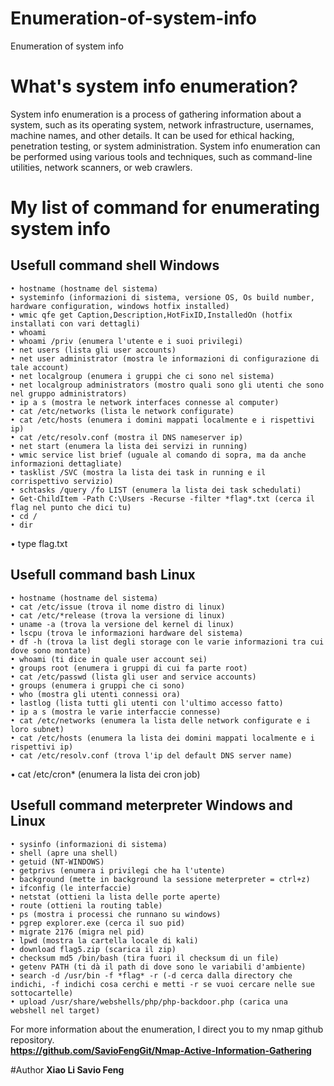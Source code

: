 # Enumeration-of-system-info
Enumeration of system info
# What's system info enumeration?
System info enumeration is a process of gathering information about a system, such as its operating system, network infrastructure, usernames, machine names, and other details. It can be used for ethical hacking, penetration testing, or system administration. System info enumeration can be performed using various tools and techniques, such as command-line utilities, network scanners, or web crawlers.

# My list of command for enumerating system info

## Usefull command shell Windows
	• hostname (hostname del sistema)
	• systeminfo (informazioni di sistema, versione OS, Os build number, hardware configuration, windows hotfix installed)
	• wmic qfe get Caption,Description,HotFixID,InstalledOn (hotfix installati con vari dettagli)
	• whoami
	• whoami /priv (enumera l'utente e i suoi privilegi)
	• net users (lista gli user accounts)
	• net user administrator (mostra le informazioni di configurazione di tale account)
	• net localgroup (enumera i gruppi che ci sono nel sistema)
	• net localgroup administrators (mostro quali sono gli utenti che sono nel gruppo administrators)
	• ip a s (mostra le network interfaces connesse al computer)
	• cat /etc/networks (lista le network configurate)
	• cat /etc/hosts (enumera i domini mappati localmente e i rispettivi ip)
	• cat /etc/resolv.conf (mostra il DNS nameserver ip)
	• net start (enumera la lista dei servizi in running)
	• wmic service list brief (uguale al comando di sopra, ma da anche informazioni dettagliate)
	• tasklist /SVC (mostra la lista dei task in running e il corrispettivo servizio)
	• schtasks /query /fo LIST (enumera la lista dei task schedulati)
	• Get-ChildItem -Path C:\Users -Recurse -filter *flag*.txt (cerca il flag nel punto che dici tu)
	• cd /
	• dir
  • type flag.txt

## Usefull command bash Linux
	• hostname (hostname del sistema)
	• cat /etc/issue (trova il nome distro di linux)
	• cat /etc/*release (trova la versione di linux)
	• uname -a (trova la versione del kernel di linux)
	• lscpu (trova le informazioni hardware del sistema)
	• df -h (trova la list degli storage con le varie informazioni tra cui dove sono montate)
	• whoami (ti dice in quale user account sei)
	• groups root (enumera i gruppi di cui fa parte root)
	• cat /etc/passwd (lista gli user and service accounts)
	• groups (enumera i gruppi che ci sono)
	• who (mostra gli utenti connessi ora)
	• lastlog (lista tutti gli utenti con l'ultimo accesso fatto)
	• ip a s (mostra le varie interfaccie connesse)
	• cat /etc/networks (enumera la lista delle network configurate e i loro subnet)
	• cat /etc/hosts (enumera la lista dei domini mappati localmente e i rispettivi ip)
	• cat /etc/resolv.conf (trova l'ip del default DNS server name)
  • cat /etc/cron* (enumera la lista dei cron job)

## Usefull command meterpreter Windows and Linux
	• sysinfo (informazioni di sistema)
	• shell (apre una shell)
	• getuid (NT-WINDOWS)
	• getprivs (enumera i privilegi che ha l'utente)
	• background (mette in background la sessione meterpreter = ctrl+z)
	• ifconfig (le interfaccie)
	• netstat (ottieni la lista delle porte aperte)
	• route (ottieni la routing table)
	• ps (mostra i processi che runnano su windows)
	• pgrep explorer.exe (cerca il suo pid)
	• migrate 2176 (migra nel pid)
	• lpwd (mostra la cartella locale di kali)
	• download flag5.zip (scarica il zip)
	• checksum md5 /bin/bash (tira fuori il checksum di un file)
	• getenv PATH (ti dà il path di dove sono le variabili d'ambiente)
	• search -d /usr/bin -f *flag* -r (-d cerca dalla directory che indichi, -f indichi cosa cerchi e metti -r se vuoi cercare nelle sue sottocartelle)
	• upload /usr/share/webshells/php/php-backdoor.php (carica una webshell nel target)

For more information about the enumeration, I direct you to my nmap github repository.<br> 
**https://github.com/SavioFengGit/Nmap-Active-Information-Gathering** <br>


#Author
<b>Xiao Li Savio Feng</b>



